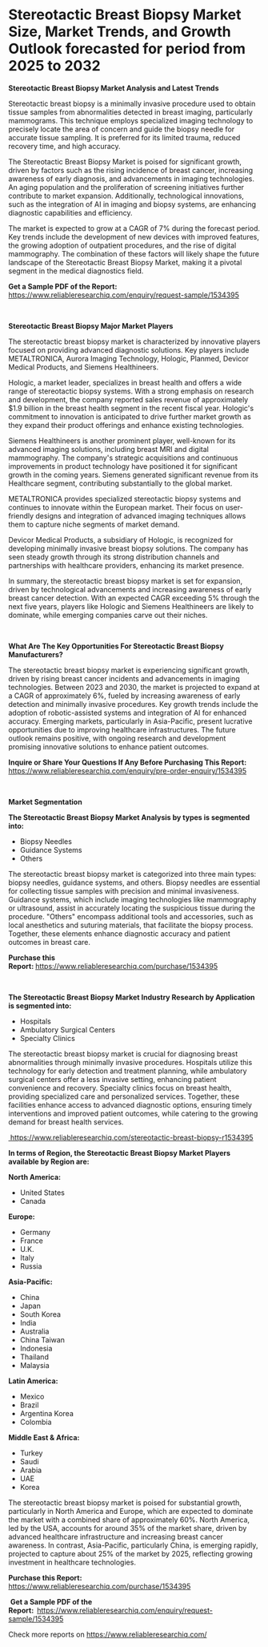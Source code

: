 <p><h1>Stereotactic Breast Biopsy Market Size, Market Trends, and Growth Outlook forecasted for period from 2025 to 2032</h1></p><p><strong>Stereotactic Breast Biopsy Market Analysis and Latest Trends</strong></p>
<p><p>Stereotactic breast biopsy is a minimally invasive procedure used to obtain tissue samples from abnormalities detected in breast imaging, particularly mammograms. This technique employs specialized imaging technology to precisely locate the area of concern and guide the biopsy needle for accurate tissue sampling. It is preferred for its limited trauma, reduced recovery time, and high accuracy.</p><p>The Stereotactic Breast Biopsy Market is poised for significant growth, driven by factors such as the rising incidence of breast cancer, increasing awareness of early diagnosis, and advancements in imaging technologies. An aging population and the proliferation of screening initiatives further contribute to market expansion. Additionally, technological innovations, such as the integration of AI in imaging and biopsy systems, are enhancing diagnostic capabilities and efficiency.</p><p>The market is expected to grow at a CAGR of 7% during the forecast period. Key trends include the development of new devices with improved features, the growing adoption of outpatient procedures, and the rise of digital mammography. The combination of these factors will likely shape the future landscape of the Stereotactic Breast Biopsy Market, making it a pivotal segment in the medical diagnostics field.</p></p>
<p><strong>Get a Sample PDF of the Report:&nbsp;</strong> <a href="https://www.reliableresearchiq.com/enquiry/request-sample/1534395?utm_campaign=2269&utm_medium=2&utm_source=Github&utm_content=ia&utm_term=03032025&utm_id=stereotactic-breast-biopsy">https://www.reliableresearchiq.com/enquiry/request-sample/1534395</a></p>
<p>&nbsp;</p>
<p><strong>Stereotactic Breast Biopsy Major Market Players</strong></p>
<p><p>The stereotactic breast biopsy market is characterized by innovative players focused on providing advanced diagnostic solutions. Key players include METALTRONICA, Aurora Imaging Technology, Hologic, Planmed, Devicor Medical Products, and Siemens Healthineers. </p><p>Hologic, a market leader, specializes in breast health and offers a wide range of stereotactic biopsy systems. With a strong emphasis on research and development, the company reported sales revenue of approximately $1.9 billion in the breast health segment in the recent fiscal year. Hologic's commitment to innovation is anticipated to drive further market growth as they expand their product offerings and enhance existing technologies.</p><p>Siemens Healthineers is another prominent player, well-known for its advanced imaging solutions, including breast MRI and digital mammography. The company's strategic acquisitions and continuous improvements in product technology have positioned it for significant growth in the coming years. Siemens generated significant revenue from its Healthcare segment, contributing substantially to the global market.</p><p>METALTRONICA provides specialized stereotactic biopsy systems and continues to innovate within the European market. Their focus on user-friendly designs and integration of advanced imaging techniques allows them to capture niche segments of market demand.</p><p>Devicor Medical Products, a subsidiary of Hologic, is recognized for developing minimally invasive breast biopsy solutions. The company has seen steady growth through its strong distribution channels and partnerships with healthcare providers, enhancing its market presence.</p><p>In summary, the stereotactic breast biopsy market is set for expansion, driven by technological advancements and increasing awareness of early breast cancer detection. With an expected CAGR exceeding 5% through the next five years, players like Hologic and Siemens Healthineers are likely to dominate, while emerging companies carve out their niches.</p></p>
<p>&nbsp;</p>
<p><strong>What Are The Key Opportunities For Stereotactic Breast Biopsy Manufacturers?</strong></p>
<p><p>The stereotactic breast biopsy market is experiencing significant growth, driven by rising breast cancer incidents and advancements in imaging technologies. Between 2023 and 2030, the market is projected to expand at a CAGR of approximately 6%, fueled by increasing awareness of early detection and minimally invasive procedures. Key growth trends include the adoption of robotic-assisted systems and integration of AI for enhanced accuracy. Emerging markets, particularly in Asia-Pacific, present lucrative opportunities due to improving healthcare infrastructures. The future outlook remains positive, with ongoing research and development promising innovative solutions to enhance patient outcomes.</p></p>
<p><strong>Inquire or Share Your Questions If Any Before Purchasing This Report:</strong> <a href="https://www.reliableresearchiq.com/enquiry/pre-order-enquiry/1534395?utm_campaign=2269&utm_medium=2&utm_source=Github&utm_content=ia&utm_term=03032025&utm_id=stereotactic-breast-biopsy">https://www.reliableresearchiq.com/enquiry/pre-order-enquiry/1534395</a></p>
<p>&nbsp;</p>
<p><strong>Market Segmentation</strong></p>
<p><strong>The Stereotactic Breast Biopsy Market Analysis by types is segmented into:</strong></p>
<p><ul><li>Biopsy Needles</li><li>Guidance Systems</li><li>Others</li></ul></p>
<p><p>The stereotactic breast biopsy market is categorized into three main types: biopsy needles, guidance systems, and others. Biopsy needles are essential for collecting tissue samples with precision and minimal invasiveness. Guidance systems, which include imaging technologies like mammography or ultrasound, assist in accurately locating the suspicious tissue during the procedure. "Others" encompass additional tools and accessories, such as local anesthetics and suturing materials, that facilitate the biopsy process. Together, these elements enhance diagnostic accuracy and patient outcomes in breast care.</p></p>
<p><strong>Purchase this Report:&nbsp;</strong><a href="https://www.reliableresearchiq.com/purchase/1534395?utm_campaign=2269&utm_medium=2&utm_source=Github&utm_content=ia&utm_term=03032025&utm_id=stereotactic-breast-biopsy">https://www.reliableresearchiq.com/purchase/1534395</a></p>
<p>&nbsp;</p>
<p><strong>The Stereotactic Breast Biopsy Market Industry Research by Application is segmented into:</strong></p>
<p><ul><li>Hospitals</li><li>Ambulatory Surgical Centers</li><li>Specialty Clinics</li></ul></p>
<p><p>The stereotactic breast biopsy market is crucial for diagnosing breast abnormalities through minimally invasive procedures. Hospitals utilize this technology for early detection and treatment planning, while ambulatory surgical centers offer a less invasive setting, enhancing patient convenience and recovery. Specialty clinics focus on breast health, providing specialized care and personalized services. Together, these facilities enhance access to advanced diagnostic options, ensuring timely interventions and improved patient outcomes, while catering to the growing demand for breast health services.</p></p>
<p><a href="https://www.reliableresearchiq.com/stereotactic-breast-biopsy-r1534395?utm_campaign=2269&utm_medium=2&utm_source=Github&utm_content=ia&utm_term=03032025&utm_id=stereotactic-breast-biopsy">&nbsp;https://www.reliableresearchiq.com/stereotactic-breast-biopsy-r1534395</a></p>
<p><strong>In terms of Region, the Stereotactic Breast Biopsy Market Players available by Region are:</strong></p>
<p>
    <p> <strong> North America: </strong>
        <ul>
            <li>United States</li>
            <li>Canada</li>
        </ul>
        </p> 
    <p> <strong> Europe: </strong>
        <ul>
            <li>Germany</li>
            <li>France</li>
            <li>U.K.</li>
            <li>Italy</li>
            <li>Russia</li>
        </ul>
        </p> 
    <p> <strong> Asia-Pacific: </strong>
        <ul>
            <li>China</li>
            <li>Japan</li>
            <li>South Korea</li>
            <li>India</li>
            <li>Australia</li>
            <li>China Taiwan</li>
            <li>Indonesia</li>
            <li>Thailand</li>
            <li>Malaysia</li>
        </ul>
        </p> 
    <p> <strong> Latin America: </strong>
        <ul>
            <li>Mexico</li>
            <li>Brazil</li>
            <li>Argentina Korea</li>
            <li>Colombia</li>
        </ul>
        </p> 
    <p> <strong> Middle East & Africa: </strong>
        <ul>
            <li>Turkey</li>
            <li>Saudi</li>
            <li>Arabia</li>
            <li>UAE</li>
            <li>Korea</li>
        </ul>
    </p>
    </p>
<p><p>The stereotactic breast biopsy market is poised for substantial growth, particularly in North America and Europe, which are expected to dominate the market with a combined share of approximately 60%. North America, led by the USA, accounts for around 35% of the market share, driven by advanced healthcare infrastructure and increasing breast cancer awareness. In contrast, Asia-Pacific, particularly China, is emerging rapidly, projected to capture about 25% of the market by 2025, reflecting growing investment in healthcare technologies.</p></p>
<p><strong>Purchase this Report: </strong><a href="https://www.reliableresearchiq.com/purchase/1534395?utm_campaign=2269&utm_medium=2&utm_source=Github&utm_content=ia&utm_term=03032025&utm_id=stereotactic-breast-biopsy">https://www.reliableresearchiq.com/purchase/1534395</a></p>
<p>&nbsp;<strong>Get a Sample PDF of the Report:&nbsp;&nbsp;</strong><a href="https://www.reliableresearchiq.com/enquiry/request-sample/1534395?utm_campaign=2269&utm_medium=2&utm_source=Github&utm_content=ia&utm_term=03032025&utm_id=stereotactic-breast-biopsy">https://www.reliableresearchiq.com/enquiry/request-sample/1534395</a></p>
<p><strong></strong></p>
<p>Check more reports on <a href="https://www.reliableresearchiq.com/?utm_campaign=2269&utm_medium=2&utm_source=Github&utm_content=ia&utm_term=03032025&utm_id=stereotactic-breast-biopsy">https://www.reliableresearchiq.com/</a></p>